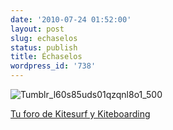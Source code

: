 ```yaml
---
date: '2010-07-24 01:52:00'
layout: post
slug: echaselos
status: publish
title: Échaselos
wordpress_id: '738'
---
```



    


![Tumblr_l60s85uds01qzqnl8o1_500](http://jjdenis.files.wordpress.com/2010/07/tumblr_l60s85uds01qzqnl8o1_500-scaled500.gif?w=300)








[Tu foro de Kitesurf y Kiteboarding](http://forokiters.com/viewtopic.php?f=7&t=41066)


  
